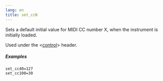 ```yaml
---
lang: en
title: set_ccN
---
```

Sets a default initial value for MIDI CC number X, when the instrument is
initially loaded.

Used under the <[control](/headers/control)> header.

##### Examples

```
set_cc40=127
set_cc100=30
```
